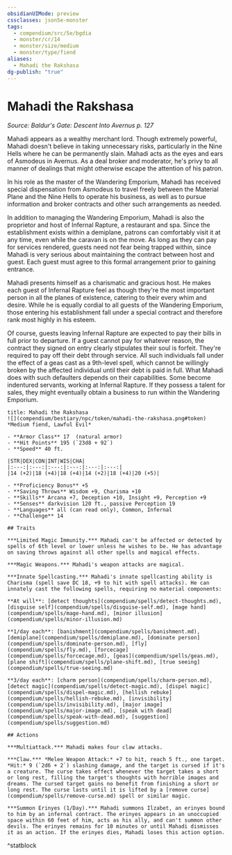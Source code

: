 ```yaml
---
obsidianUIMode: preview
cssclasses: json5e-monster
tags:
  - compendium/src/5e/bgdia
  - monster/cr/14
  - monster/size/medium
  - monster/type/fiend
aliases:
  - Mahadi the Rakshasa
dg-publish: "true"
---
```

# Mahadi the Rakshasa
*Source: Baldur's Gate: Descent Into Avernus p. 127*  

Mahadi appears as a wealthy merchant lord. Though extremely powerful, Mahadi doesn't believe in taking unnecessary risks, particularly in the Nine Hells where he can be permanently slain. Mahadi acts as the eyes and ears of Asmodeus in Avernus. As a deal broker and moderator, he's privy to all manner of dealings that might otherwise escape the attention of his patron.

In his role as the master of the Wandering Emporium, Mahadi has received special dispensation from Asmodeus to travel freely between the Material Plane and the Nine Hells to operate his business, as well as to pursue information and broker contracts and other such arrangements as needed.

In addition to managing the Wandering Emporium, Mahadi is also the proprietor and host of Infernal Rapture, a restaurant and spa. Since the establishment exists within a demiplane, patrons can comfortably visit it at any time, even while the caravan is on the move. As long as they can pay for services rendered, guests need not fear being trapped within, since Mahadi is very serious about maintaining the contract between host and guest. Each guest must agree to this formal arrangement prior to gaining entrance.

Mahadi presents himself as a charismatic and gracious host. He makes each guest of Infernal Rapture feel as though they're the most important person in all the planes of existence, catering to their every whim and desire. While he is equally cordial to all guests of the Wandering Emporium, those entering his establishment fall under a special contract and therefore rank most highly in his esteem.

Of course, guests leaving Infernal Rapture are expected to pay their bills in full prior to departure. If a guest cannot pay for whatever reason, the contract they signed on entry clearly stipulates their soul is forfeit. They're required to pay off their debt through service. All such individuals fall under the effect of a geas cast as a 9th-level spell, which cannot be willingly broken by the affected individual until their debt is paid in full. What Mahadi does with such defaulters depends on their capabilities. Some become indentured servants, working at Infernal Rapture. If they possess a talent for sales, they might eventually obtain a business to run within the Wandering Emporium.

```ad-statblock
title: Mahadi the Rakshasa
![](compendium/bestiary/npc/token/mahadi-the-rakshasa.png#token)
*Medium fiend, Lawful Evil*

- **Armor Class** 17  (natural armor)
- **Hit Points** 195 (`23d8 + 92`)
- **Speed** 40 ft.

|STR|DEX|CON|INT|WIS|CHA|
|:---:|:---:|:---:|:---:|:---:|:---:|
|14 (+2)|18 (+4)|18 (+4)|14 (+2)|18 (+4)|20 (+5)|

- **Proficiency Bonus** +5
- **Saving Throws** Wisdom +9, Charisma +10
- **Skills** Arcana +7, Deception +10, Insight +9, Perception +9
- **Senses** darkvision 120 ft., passive Perception 19
- **Languages** all (can read only), Common, Infernal
- **Challenge** 14

## Traits

***Limited Magic Immunity.*** Mahadi can't be affected or detected by spells of 6th level or lower unless he wishes to be. He has advantage on saving throws against all other spells and magical effects.

***Magic Weapons.*** Mahadi's weapon attacks are magical.

***Innate Spellcasting.*** Mahadi's innate spellcasting ability is Charisma (spell save DC 18, +9 to hit with spell attacks). He can innately cast the following spells, requiring no material components:

**At will**: [detect thoughts](compendium/spells/detect-thoughts.md), [disguise self](compendium/spells/disguise-self.md), [mage hand](compendium/spells/mage-hand.md), [minor illusion](compendium/spells/minor-illusion.md)

**1/day each**: [banishment](compendium/spells/banishment.md), [demiplane](compendium/spells/demiplane.md), [dominate person](compendium/spells/dominate-person.md), [fly](compendium/spells/fly.md), [forcecage](compendium/spells/forcecage.md), [geas](compendium/spells/geas.md), [plane shift](compendium/spells/plane-shift.md), [true seeing](compendium/spells/true-seeing.md)

**3/day each**: [charm person](compendium/spells/charm-person.md), [detect magic](compendium/spells/detect-magic.md), [dispel magic](compendium/spells/dispel-magic.md), [hellish rebuke](compendium/spells/hellish-rebuke.md), [invisibility](compendium/spells/invisibility.md), [major image](compendium/spells/major-image.md), [speak with dead](compendium/spells/speak-with-dead.md), [suggestion](compendium/spells/suggestion.md)

## Actions

***Multiattack.*** Mahadi makes four claw attacks.

***Claw.*** *Melee Weapon Attack:* +7 to hit, reach 5 ft., one target. *Hit:* 9 (`2d6 + 2`) slashing damage, and the target is cursed if it's a creature. The curse takes effect whenever the target takes a short or long rest, filling the target's thoughts with horrible images and dreams. The cursed target gains no benefit from finishing a short or long rest. The curse lasts until it is lifted by a [remove curse](compendium/spells/remove-curse.md) spell or similar magic.

***Summon Erinyes (1/Day).*** Mahadi summons Ilzabet, an erinyes bound to him by an infernal contract. The erinyes appears in an unoccupied space within 60 feet of him, acts as his ally, and can't summon other devils. The erinyes remains for 10 minutes or until Mahadi dismisses it as an action. If the erinyes dies, Mahadi loses this action option.
```
^statblock